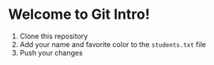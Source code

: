 # Welcome to Git Intro!
1. Clone this repository
2. Add your name and favorite color to the `students.txt` file
3. Push your changes
